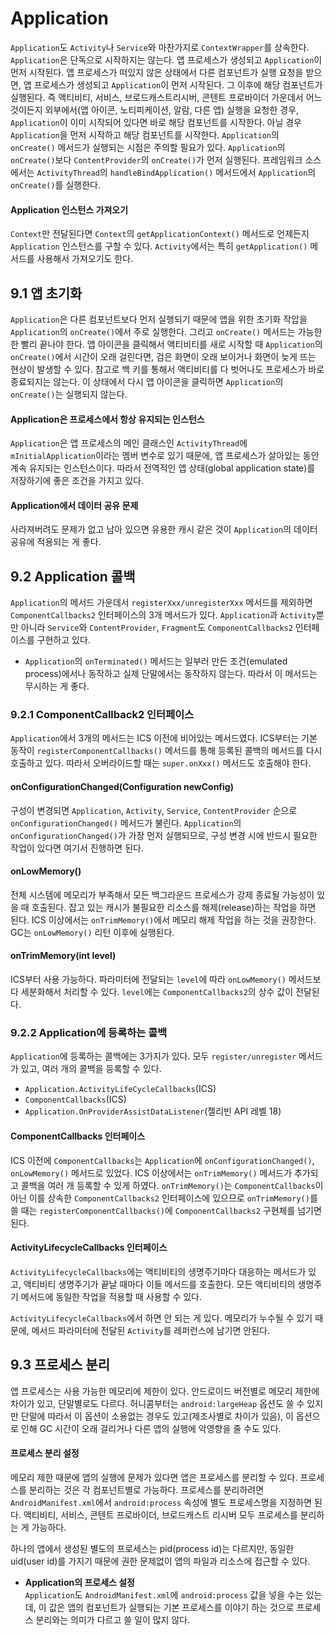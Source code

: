 # Application
`Application`도 `Activity`나 `Service`와 마찬가지로 `ContextWrapper`를 상속한다. `Application`은 단독으로 시작하지는 않는다. 앱 프로세스가 생성되고 `Application`이 먼저 시작된다. 앱 프로세스가 떠있지 않은 상태에서 다른 컴포넌트가 실행 요청을 받으면, 앱 프로세스가 생성되고 `Application`이 먼저 시작된다. 그 이후에 해당 컴포넌트가 실행된다. 즉 액티비티, 서비스, 브로드캐스트리시버, 콘텐트 프로바이더 가운데서 어느 것이든지 외부에서(앱 아이콘, 노티피케이션, 알람, 다른 앱) 실행을 요청한 경우, `Application`이 이미 시작되어 있다면 바로 해당 컴포넌트를 시작한다. 아닐 경우 `Application`을 먼저 시작하고 해당 컴포넌트를 시작한다. `Application`의 `onCreate()` 메서드가 실행되는 시점은 주의할 필요가 있다. `Application`의 `onCreate()`보다 `ContentProvider`의 `onCreate()`가 먼저 실행된다. 프레임워크 소스에서는 `ActivityThread`의 `handleBindApplication()` 메서드에서 `Application`의 `onCreate()`를 실행한다.

#### Application 인스턴스 가져오기
`Context`만 전달된다면 `Context`의 `getApplicationContext()` 메서드로 언제든지 `Application` 인스턴스를 구할 수 있다. `Activity`에서는 특히 `getApplication()` 메서드를 사용해서 가져오기도 한다.

## 9.1 앱 초기화
`Application`은 다른 컴포넌트보다 먼저 실행되기 때문에 앱을 위한 초기화 작압을 `Application`의 `onCreate()`에서 주로 실행한다. 그리고 `onCreate()` 메서드는 가능한 한 빨리 끝나야 한다. 앱 아이콘을 클릭해서 액티비티를 새로 시작할 때 `Application`의 `onCreate()`에서 시간이 오래 걸린다면, 검은 화면이 오래 보이거나 화면이 늦게 뜨는 현상이 발생할 수 있다. 참고로 백 키를 통해서 액티비티를 다 벗어나도 프로세스가 바로 종료되지는 않는다. 이 상태에서 다시 앱 아이콘을 클릭하면 `Application`의 `onCreate()`는 실행되지 않는다.

#### Application은 프로세스에서 항상 유지되는 인스턴스
`Application`은 앱 프로세스의 메인 클래스인 `ActivityThread`에 `mInitialApplication`이라는 멤버 변수로 있기 때문에, 앱 프로세스가 살아있는 동안 계속 유지되는 인스턴스이다. 따라서 전역적인 앱 상태(global application state)를 저장하기에 좋은 조건을 가지고 있다.

#### Application에서 데이터 공유 문제
사라져버려도 문제가 없고 남아 있으면 유용한 캐시 같은 것이 `Application`의 데이터 공유에 적용되는 게 좋다.

## 9.2 Application 콜백
`Application`의 메서드 가운데서 `registerXxx/unregisterXxx` 메서드를 제외하면 `ComponentCallbacks2` 인터페이스의 3개 메서드가 있다. `Application`과 `Activity`뿐만 아니라 `Service`와 `ContentProvider`, `Fragment`도 `ComponentCallbacks2` 인터페이스를 구현하고 있다.

* `Application`의 `onTerminated()` 메서드는 일부러 만든 조건(emulated process)에서나 동작하고 실제 단말에서는 동작하지 않는다. 따라서 이 메서드는 무시하는 게 좋다.

### 9.2.1 ComponentCallback2 인터페이스
`Application`에서 3개의 메서드는 ICS 이전에 비어있는 메서드였다. ICS부터는 기본 동작이 `registerComponentCallbacks()` 메서드를 통해 등록된 콜백의 메서드를 다시 호출하고 있다. 따라서 오버라이드할 때는 `super.onXxx()` 메서드도 호출해야 한다.

#### onConfigurationChanged(Configuration newConfig)
구성이 변경되면 `Application`, `Activity`, `Service`, `ContentProvider` 순으로 `onConfigurationChanged()` 메서드가 불린다. `Application`의 `onConfigurationChanged()`가 가장 먼저 실행되므로, 구성 변경 시에 반드시 필요한 작업이 있다면 여기서 진행하면 된다.

#### onLowMemory()
전체 시스템에 메모리가 부족해서 모든 백그라운드 프로세스가 강제 종료될 가능성이 있을 때 호출된다. 잡고 있는 캐시가 불필요한 리소스를 해제(release)하는 작업을 하면 된다. ICS 이상에서는 `onTrimMemory()`에서 메모리 해제 작업을 하는 것을 권장한다. GC는 `onLowMemory()` 리턴 이후에 실행된다.

#### onTrimMemory(int level)
ICS부터 사용 가능하다. 파라미터에 전달되는 `level`에 따라 `onLowMemory()` 메서드보다 세분화해서 처리할 수 있다. `level`에는 `ComponentCallbacks2`의 상수 값이 전달된다.

### 9.2.2 Application에 등록하는 콜백
`Application`에 등록하는 콜백에는 3가지가 있다. 모두 `register/unregister` 메서드가 있고, 여러 개의 콜백을 등록할 수 있다.

* `Application.ActivityLifeCycleCallbacks`(ICS)
* `ComponentCallbacks`(ICS)
* `Application.OnProviderAssistDataListener`(젤리빈 API 레벨 18)

#### ComponentCallbacks 인터페이스
ICS 이전에 `ComponentCallbacks`는 `Application`에 `onConfigurationChanged()`, `onLowMemory()` 메서드로 있었다. ICS 이상에서는 `onTrimMemory()` 메서드가 추가되고 콜백을 여러 개 등록할 수 있게 하였다. `onTrimMemory()`는 `ComponentCallbacks`이 아닌 이를 상속한 `ComponentCallbacks2` 인터페이스에 있으므로 `onTrimMemory()`를 쓸 때는 `registerComponentCallbacks()`에 `ComponentCallbacks2` 구현체를 넘기면 된다.

#### ActivityLifecycleCallbacks 인터페이스
`ActivityLifecycleCallbacks`에는 액티비티의 생명주기마다 대응하는 메서드가 있고, 액티비티 생명주기가 끝날 때마다 이들 메서드를 호출한다. 모든 액티비티의 생명주기 메서드에 동일한 작업을 적용할 때 사용할 수 있다.

`ActivityLifecycleCallbacks`에서 하면 안 되는 게 있다. 메모리가 누수될 수 있기 때문에, 메서드 파라미터에 전달된 `Activity`를 레퍼런스에 남기면 안된다.

## 9.3 프로세스 분리
앱 프로세스는 사용 가능한 메모리에 제한이 있다. 안드로이드 버전별로 메모리 제한에 차이가 있고, 단말별로도 다르다. 허니콤부터는 `android:largeHeap` 옵션도 쓸 수 있지만 단말에 따라서 이 옵션이 소용없는 경우도 있고(제조사별로 차이가 있음), 이 옵션으로 인해 GC 시간이 오래 걸리거나 다른 앱의 실행에 악영향을 줄 수도 있다.

#### 프로세스 분리 설정
메모리 제한 때문에 앱의 실행에 문제가 있다면 앱은 프로세스를 분리할 수 있다. 프로세스를 분리하는 것은 각 컴포넌트별로 가능하다. 프로세스를 분리하려면 `AndroidManifest.xml`에서 `android:process` 속성에 별도 프로세스명을 지정하면 된다. 액티비티, 서비스, 콘텐트 프로바이더, 브로드캐스트 리시버 모두 프로세스를 분리하는 게 가능하다.

하나의 앱에서 생성된 별도의 프로세스는 pid(process id)는 다르지만, 동일한 uid(user id)를 가지기 때문에 권한 문제없이 앱의 파일과 리소스에 접근할 수 있다.

* **Application의 프로세스 설정**  
`Application`도 `AndroidManifest.xml`에 `android:process` 값을 넣을 수는 있는데, 이 값은 앱의 컴포넌트가 실행되는 기본 프로세스를 이야기 하는 것으로 프로세스 분리와는 의미가 다르고 쓸 일이 많지 않다.

